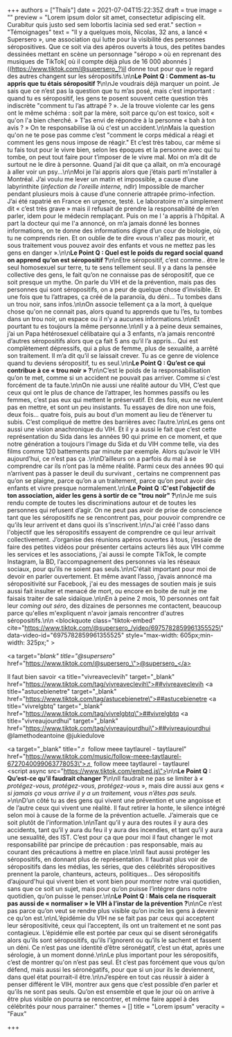 +++
authors = ["Thaïs"]
date = 2021-07-04T15:22:35Z
draft = true
image = ""
preview = "Lorem ipsum dolor sit amet, consectetur adipiscing elit. Curabitur quis justo sed sem lobortis lacinia sed sed erat."
section = "Témoignages"
text = "Il y a quelques mois, Nicolas, 32 ans, a lancé « Supersero », une association qui lutte pour la visibilité des personnes séropositives. Que ce soit via des apéros ouverts à tous, des petites bandes dessinées mettant en scène un personnage \"séropo » où en reprenant des musiques de TikTok[ où il compte déjà plus de 16 000 abonnés ]((https://www.tiktok.com/@supersero_?)il donne tout pour que le regard des autres changent sur les séropositifs.\n\n**Le Point Q : Comment as-tu appris que tu étais séropositif ?**\n\nJe voudrais déjà marquer un point. Je sais que ce n’est pas la question que tu m’as posé, mais c’est important : quand tu es séropositif, les gens te posent souvent cette question très indiscrète \"comment tu l’as attrapé ? ». Je la trouve violente car les gens ont le même schéma : soit par la mère, soit parce qu'on est toxico, soit « qu'on l'a bien cherché. » T’as envi de répondre à la personne « bah à ton avis ? » On te responsabilise là où c'est un accident.\n\nMais la question qu'on ne te pose pas comme c’est \"comment le corps médical a réagi et comment les gens nous impose de réagir.\" Et c’est très tabou, car même si tu fais tout pour le vivre bien, selon les époques et la personne avec qui tu tombe, on peut tout faire pour t’imposer de le vivre mal. Moi on m’a dit de surtout ne le dire à personne. Quand j’ai dit que ça allait, on m’a encouragé à aller voir un psy…\n\nMoi je l’ai appris alors que j’étais parti m’installer à Montréal. J’ai voulu me lever un matin et impossible, a cause d’une labyrinthite (_infection de l'oreille interne,_ ndlr) Impossible de marcher pendant plusieurs mois à cause d’une connerie attrapée primo-infection. J’ai été rapatrié en France en urgence, testé. Le laboratoire m'a simplement dit « c’est très grave » mais il refusait de prendre la responsabilité de m’en parler, idem pour le médecin remplaçant. Puis on me l 'a appris à l'hôpital. A part la docteur qui me l'a annoncé, on m’a jamais donné les bonnes informations, on te donne des informations digne d’un cour de biologie, où tu ne comprends rien. Et on oublie de te dire «vous n'allez pas mourir, et sous traitement vous pouvez avoir des enfants et vous ne mettez pas les gens en danger ».\n\n**Le Point Q : Quel est le poids du regard social quand on apprend qu’on est séropositif ?**\n\nEtre séropositif, c’est comme.. être le seul homosexuel sur terre, tu te sens tellement seul. Il y a dans la pensée collective des gens, le fait qu’on ne connaisse pas de séropositif, que ce soit presque un mythe. On parle du VIH et de la prévention, mais pas des personnes qui sont séropositifs, on a peur de quelque chose d’invisible. Et une fois que tu l’attrapes, ça créé de la paranoïa, du déni… Tu tombes dans un trou noir, sans infos.\n\nOn associe tellement ça a la mort, à quelque chose qu'on ne connait pas, alors quand tu apprends que tu l’es, tu tombes dans un trou noir, un espace ou il n’y a aucunes informations.\n\nEt pourtant tu es toujours la même personne.\n\nIl y a à peine deux semaines, j’ai un Papa hétérosexuel célibataire qui a 3 enfants, n’a jamais rencontré d’autres séropositifs alors que ça fait 5 ans qu’il l’a appris… Qui est complètement dépressifs, qui a plus de femme, plus de sexualité, a arrêté son traitement. Il m’a dit qu’il se laissait crever. Tu as ce genre de violence quand tu deviens séropositif, tu es seul.\n\n**Le Point Q : Qu’est ce qui contribue à ce « trou noir » ?**\n\nC’est le poids de la responsabilisation qu’on te met, comme si un accident ne pouvait pas arriver. Comme si c’est forcément de ta faute.\n\nOn nie aussi une réalité autour du VIH, C’est que ceux qui ont le plus de chance de l’attraper, les hommes passifs ou les femmes, c’est pas eux qui mettent le préservatif. Et des fois, eux ne veulent pas en mettre, et sont un peu insistants. Tu essayes de dire non une fois, deux fois… quatre fois, puis au bout d’un moment au lieu de t’énerver tu subis. C’est compliqué de mettre des barrières avec l’autre.\n\nLes gens ont aussi une vision anachronique du VIH. Et il y a aussi le fait que c’est cette représentation du Sida dans les années 90 qui prime en ce moment, et que notre génération a toujours l’image du Sida et du VIH comme telle, via des films comme 120 battements par minute par exemple. Alors qu’avoir le VIH aujourd’hui, ce n’est pas ça .\n\nD’ailleurs on a parfois du mal à se comprendre car ils n’ont pas la même réalité. Parmi ceux des années 90 qui n’arrivent pas à passer le deuil du survivant , certains ne comprennent pas qu’on se plaigne, parce qu’on a un traitement, parce qu’on peut avoir des enfants et vivre presque normalement.\n\n**Le Point Q :C'est l'objectif de ton association, aider les gens à sortir de ce \"trou noir\" ?**\n\nJe me suis rendu compte de toutes les discriminations autour et de toutes les personnes qui refusent d’agir. On ne peut pas avoir de prise de conscience tant que les séropositifs ne se rencontrent pas, pour pouvoir comprendre ce qu’ils leur arrivent et dans quoi ils s’inscrivent.\n\nJ'ai créé l'asso dans l'objectif que les séropositifs essayent de comprendre ce qui leur arrivait collectivement. J’organise des réunions apéros ouvertes à tous, j’essaie de faire des petites vidéos pour présenter certains acteurs liés aux VIH comme les services et les associations, j'ai aussi le compte TikTok, le compte Instagram, la BD, l’accompagnement des personnes via les réseaux sociaux, pour qu’ils ne soient pas seuls.\n\nC'était important pour moi de devoir en parler ouvertement. Et même avant l’asso, j’avais annoncé ma séropositivité sur Facebook, j'ai eu des messages de soutien mais je suis aussi fait insulter et menacé de mort, ou encore en boite de nuit je me faisais traiter de sale sidaïque.\n\nEn à peine 2 mois, 10 personnes ont fait leur _coming out séro_, des dizaines de personnes me contactent, beaucoup parce qu'elles m'expliquent n'avoir jamais rencontrer d'autres séropositifs.\n\n    <blockquote class=\"tiktok-embed\" cite=\"https://www.tiktok.com/@supersero_/video/6975782859961355525\" data-video-id=\"6975782859961355525\" style=\"max-width: 605px;min-width: 325px;\" > <section> <a target=\"_blank\" title=\"@supersero_\" href=\"https://www.tiktok.com/@supersero_\">@supersero_</a> <p>Il faut bien savoir <a title=\"vivreaveclevih\" target=\"_blank\" href=\"https://www.tiktok.com/tag/vivreaveclevih\">##vivreaveclevih</a> <a title=\"astucebienetre\" target=\"_blank\" href=\"https://www.tiktok.com/tag/astucebienetre\">##astucebienetre</a> <a title=\"vivrelgbtq\" target=\"_blank\" href=\"https://www.tiktok.com/tag/vivrelgbtq\">##vivrelgbtq</a> <a title=\"vivreaujourdhui\" target=\"_blank\" href=\"https://www.tiktok.com/tag/vivreaujourdhui\">##vivreaujourdhui</a> @lamethodeantoine  @jukiedulove </p> <a target=\"_blank\" title=\"♬ follow meee taytlaurel - taytlaurel\" href=\"https://www.tiktok.com/music/follow-meee-taytlaurel-6727040099063778053\">♬ follow meee taytlaurel - taytlaurel</a> </section> </blockquote> <script async src=\"https://www.tiktok.com/embed.js\"></script>\n\n**Le Point Q : Qu’est-ce qu’il faudrait changer ?**\n\nIl faudrait ne pas se limiter à _« protégez-vous, protégez-vous, protégez-vous_ », mais dire aussi aux gens _« si jamais ça vous arrive il y a un traitement, vous n’êtes pas seuls. »_\n\nD’un côté tu as des gens qui vivent une prévention et une angoisse et de l’autre ceux qui vivent une réalité. Il faut retirer la honte, le silence intégré selon moi à cause de la forme de la prévention actuelle. J’aimerais que ce soit plutôt de l’information.\n\nTant qu’il y aura des routes il y aura des accidents, tant qu’il y aura du feu il y aura des incendies, et tant qu’il y aura une sexualité, des IST. C’est pour ça que pour moi il faut changer le mot responsabilité par principe de précaution : pas responsable, mais au courant des précautions à mettre en place.\n\nIl faut aussi protéger les séropositifs, en donnant plus de représentation. Il faudrait plus voir de séropositifs dans les médias, les séries, que des célébrités séropositives prennent la parole, chanteurs, acteurs, politiques… Des séropositifs d’aujourd'hui qui vivent bien et vont bien pour montrer notre vrai quotidien, sans que ce soit un sujet, mais pour qu’on puisse l’intégrer dans notre quotidien, qu’on puisse le penser.\n\n**Le Point Q : Mais cela ne risquerait pas aussi de « normaliser » le VIH à l’instar de la prévention ?**\n\nCe n’est pas parce qu’on veut se rendre plus visible qu’on incite les gens à devenir ce qu’on est.\n\nL’épidémie du VIH ne se fait pas par ceux qui acceptent leur séropositivité, ceux qui l’acceptent, ils ont un traitement et ne sont pas contagieux. L’épidémie elle est portée par ceux qui se disent séronégatifs alors qu’ils sont séropositifs, qu’ils l’ignorent ou qu’ils le sachent et fassent un déni. Ce n’est pas une identité d’être séronégatif, c’est un état, après une sérologie, à un moment donné.\n\nLe plus important pour les séropositifs, c’est de montrer qu'on n’est pas seul. Et c’est pas forcément que vous qu’on défend, mais aussi les séronégatifs, pour que si un jour ils le deviennent, dans quel état pourrait-il être.\n\nJ’espère en tout cas réussir à aider à penser différent le VIH, montrer aux gens que c’est possible d’en parler et qu’ils ne sont pas seuls. Qu’on est ensemble et que le jour où on arrive à être plus visible on pourra se rencontrer, et même  faire appel à des célébrités pour nous parrainer."
themes = []
title = "Lorem ipsum"
veracity = "Faux"

+++
